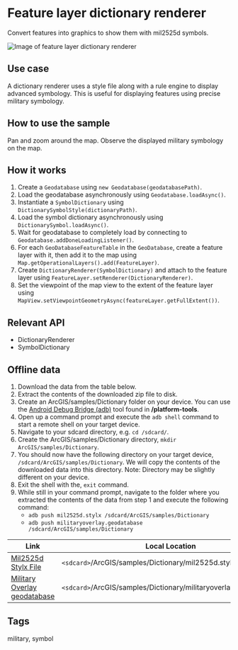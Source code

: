 # Feature layer dictionary renderer

Convert features into graphics to show them with mil2525d symbols.

![Image of feature layer dictionary renderer](feature-layer-dictionary-renderer.png)

## Use case

A dictionary renderer uses a style file along with a rule engine to display advanced symbology. This is useful for displaying features using precise military symbology.

## How to use the sample

Pan and zoom around the map. Observe the displayed military symbology on the map.

## How it works

1. Create a `Geodatabase` using `new Geodatabase(geodatabasePath)`.
2. Load the geodatabase asynchronously using `Geodatabase.loadAsync()`.
3. Instantiate a `SymbolDictionary`  using `DictionarySymbolStyle(dictionaryPath)`.
4. Load the symbol dictionary asynchronously using `DictionarySymbol.loadAsync()`.
5. Wait for geodatabase to completely load by connecting to `Geodatabase.addDoneLoadingListener()`.
6. For each `GeoDatabaseFeatureTable` in the `GeoDatabase`, create a feature layer with it, then add it to the map using `Map.getOperationalLayers().add(FeatureLayer)`.
7. Create `DictionaryRenderer(SymbolDictionary)` and attach to the feature layer using `FeatureLayer.setRenderer(DictionaryRenderer)`.
8. Set the viewpoint of the map view to the extent of the feature layer using `MapView.setViewpointGeometryAsync(featureLayer.getFullExtent())`.

## Relevant API

* DictionaryRenderer
* SymbolDictionary

## Offline data

1. Download the data from the table below.
2. Extract the contents of the downloaded zip file to disk.  
3. Create an ArcGIS/samples/Dictionary folder on your device. You can use the [Android Debug Bridge (adb)](https://developer.android.com/guide/developing/tools/adb.html) tool found in **<sdk-dir>/platform-tools**.
4. Open up a command prompt and execute the `adb shell` command to start a remote shell on your target device.
5. Navigate to your sdcard directory, e.g. `cd /sdcard/`.  
6. Create the ArcGIS/samples/Dictionary directory, `mkdir ArcGIS/samples/Dictionary`.
7. You should now have the following directory on your target device, `/sdcard/ArcGIS/samples/Dictionary`. We will copy the contents of the downloaded data into this directory. Note:  Directory may be slightly different on your device.
8. Exit the shell with the, `exit` command.
9. While still in your command prompt, navigate to the folder where you extracted the contents of the data from step 1 and execute the following command:
	* `adb push mil2525d.stylx /sdcard/ArcGIS/samples/Dictionary`
	* `adb push militaryoverlay.geodatabase /sdcard/ArcGIS/samples/Dictionary`

Link | Local Location
---------|-------|
|[Mil2525d Stylx File](https://www.arcgis.com/home/item.html?id=c78b149a1d52414682c86a5feeb13d30)| `<sdcard>`/ArcGIS/samples/Dictionary/mil2525d.stylx |
|[Military Overlay geodatabase](https://www.arcgis.com/home/item.html?id=e0d41b4b409a49a5a7ba11939d8535dc)| `<sdcard>`/ArcGIS/samples/Dictionary/militaryoverlay.geodatabase |

## Tags

military, symbol
